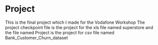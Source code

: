# Project
This is the final project which I made for the Vodafone Workshop
The project checkpoint file is the project for the xls file named superstore
and the file named Project is the project for csv file named Bank_Customer_Churn_dataset

